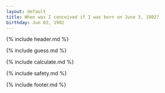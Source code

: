 ```yaml
---
layout: default
title: When was I conceived if I was born on June 3, 1902?
birthday: Jun 03, 1902
---
```


{% include header.md %}

{% include guess.md %}

{% include calculate.md %}

{% include safety.md %}

{% include footer.md %}



